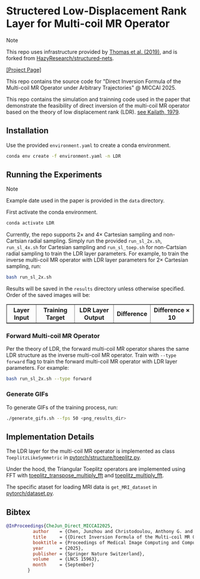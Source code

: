 # Structered Low-Displacement Rank Layer for Multi-coil MR Operator

> [!NOTE]
> This repo uses infrastructure provided by [Thomas et al.
> (2019)](https://arxiv.org/abs/1810.02309), and is forked from
> [HazyResearch/structured-nets](https://github.com/HazyResearch/structured-nets).

[[Project Page]](https://junzhou.chen.engineer/LDR/)

This repo contains the source code for "Direct Inversion Formula of the Multi-coil MR Operator under
Arbitrary Trajectories" @ MICCAI 2025. 

This repo  contains the simulation and trainning code used in the paper that demonstrate the
feasibility of direct inversion of the multi-coil MR operator based on the theory of low
displacement rank (LDR). [see Kailath,
1979](https://www.sciencedirect.com/science/article/pii/0022247X79901240).


## Installation

Use the provided `environment.yaml` to create a conda environment.
```bash
conda env create -f environment.yaml -n LDR
```

## Running the Experiments
> [!NOTE]
> Example date used in the paper is provided in the `data` directory.


First activate the conda environment.

```bash
conda activate LDR
```

Currently, the repo supports $2 \times$ and $4 \times$ Cartesian sampling and non-Cartsian radial
sampling. Simply run the provided `run_sl_2x.sh`, `run_sl_4x.sh` for Cartesian sampling and
`run_sl_toep.sh` for non-Cartsian radial sampling to train the LDR layer parameters. For example, to
train the inverse multi-coil MR operator with LDR layer parameters for $2 \times$ Cartesian
sampling, run:

```bash
bash run_sl_2x.sh
```


Results will be saved in the `results` directory unless otherwise specified. Order of the saved
images will be:
<table border="1" cellspacing="0" cellpadding="5" style="border-collapse: collapse;">
  <tr>
    <th>Layer Input</th>
    <th>Training Target</th>
    <th>LDR Layer Output</th>
    <th>Difference</th>
    <th>Difference × 10</th>
  </tr>
</table>

### Forward Multi-coil MR Operator
Per the theory of LDR, the forward multi-coil MR operator shares the same LDR structure as the
inverse multi-coil MR operator. Train with `--type forward` flag to train the forward multi-coil MR
operator with LDR layer parameters. For example:

```bash
bash run_sl_2x.sh --type forward
```

### Generate GIFs
To generate GIFs of the training process, run:
```bash
./generate_gifs.sh --fps 50 <png_results_dir>
```

## Implementation Details

The LDR layer for the multi-coil MR operator is implemented as class  `ToeplitzLikeSymmetric` in
[pytorch/structure/toeplitz.py](pytorch/structure/layer.py#L210-L221). 

Under the hood, the Triangular Toeplitz operators are implemented using FFT with
[toeplitz_transpose_multiply_fft](pytorch/structure/toeplitz.py#L132) and
[toeplitz_multiply_fft](pytorch/structure/toeplitz.py#L185).

The specific ataset for loading MRI data is `get_MRI_dataset` in
[pytorch/dataset.py](pytorch/dataset.py#L80-L126).

## Bibtex

```bibtex
@InProceedings{CheJun_Direct_MICCAI2025,
          author    = {Chen, Junzhou and Christodoulou, Anthony G. and Fan, Zhaoyang},
          title     = {{Direct Inversion Formula of the Multi-coil MR Operator under Arbitrary Trajectories}},
          booktitle = {Proceedings of Medical Image Computing and Computer Assisted Intervention -- MICCAI 2025},
          year      = {2025},
          publisher = {Springer Nature Switzerland},
          volume    = {LNCS 15963},
          month     = {September}
        }
        

```

